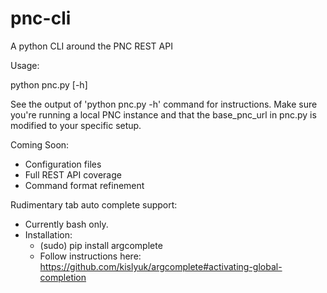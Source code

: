# pnc-cli
A python CLI around the PNC REST API

Usage:

python pnc.py [-h]

See the output of 'python pnc.py -h' command for instructions. Make sure you're running a local PNC instance 
and that the base_pnc_url in pnc.py is modified to your specific setup.

Coming Soon:

 * Configuration files
 * Full REST API coverage
 * Command format refinement

Rudimentary tab auto complete support:

 * Currently bash only.
 * Installation: 
    - (sudo) pip install argcomplete
    - Follow instructions here: https://github.com/kislyuk/argcomplete#activating-global-completion
 
